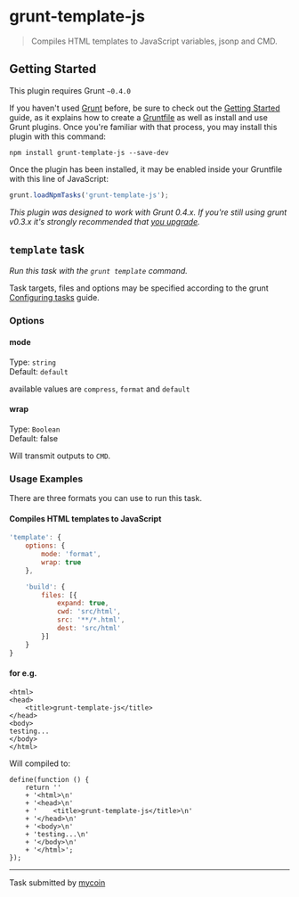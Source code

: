 # grunt-template-js

> Compiles HTML templates to JavaScript variables, jsonp and CMD.



## Getting Started
This plugin requires Grunt `~0.4.0`

If you haven't used [Grunt](http://gruntjs.com/) before, be sure to check out the [Getting Started](http://gruntjs.com/getting-started) guide, as it explains how to create a [Gruntfile](http://gruntjs.com/sample-gruntfile) as well as install and use Grunt plugins. Once you're familiar with that process, you may install this plugin with this command:

```shell
npm install grunt-template-js --save-dev
```

Once the plugin has been installed, it may be enabled inside your Gruntfile with this line of JavaScript:

```js
grunt.loadNpmTasks('grunt-template-js');
```

*This plugin was designed to work with Grunt 0.4.x. If you're still using grunt v0.3.x it's strongly recommended that [you upgrade](http://gruntjs.com/upgrading-from-0.3-to-0.4).*



## `template` task
_Run this task with the `grunt template` command._

Task targets, files and options may be specified according to the grunt [Configuring tasks](http://gruntjs.com/configuring-tasks) guide.

### Options

#### mode
Type: `string`  
Default: `default`

available values are `compress`, `format` and `default`

#### wrap
Type: `Boolean`  
Default: false

Will transmit outputs to `CMD`.

### Usage Examples

There are three formats you can use to run this task.

#### Compiles HTML templates to JavaScript

```js
'template': {
    options: {
        mode: 'format',
        wrap: true
    },

    'build': {
        files: [{
            expand: true,
            cwd: 'src/html',
            src: '**/*.html',
            dest: 'src/html'
        }]
    }
}
```

#### for e.g.
```text
<html>
<head>
    <title>grunt-template-js</title>
</head>
<body>
testing...
</body>
</html>
```
Will compiled to:
```
define(function () {
    return ''
    + '<html>\n'
    + '<head>\n'
    + '    <title>grunt-template-js</title>\n'
    + '</head>\n'
    + '<body>\n'
    + 'testing...\n'
    + '</body>\n'
    + '</html>';
});

```
---

Task submitted by [mycoin](https://github.com/mycoin/)

